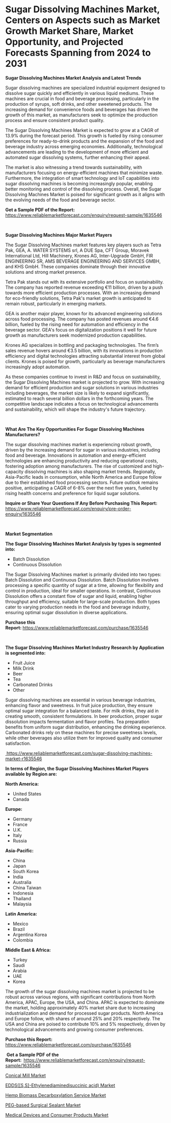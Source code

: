 <p><h1>Sugar Dissolving Machines Market, Centers on Aspects such as Market Growth Market Share, Market Opportunity, and Projected Forecasts Spanning from 2024 to 2031</h1></p><p><strong>Sugar Dissolving Machines Market Analysis and Latest Trends</strong></p>
<p><p>Sugar dissolving machines are specialized industrial equipment designed to dissolve sugar quickly and efficiently in various liquid mediums. These machines are crucial in food and beverage processing, particularly in the production of syrups, soft drinks, and other sweetened products. The increasing demand for convenience foods and beverages has driven the growth of this market, as manufacturers seek to optimize the production process and ensure consistent product quality.</p><p>The Sugar Dissolving Machines Market is expected to grow at a CAGR of 13.9% during the forecast period. This growth is fueled by rising consumer preferences for ready-to-drink products and the expansion of the food and beverage industry across emerging economies. Additionally, technological advancements are leading to the development of more efficient and automated sugar dissolving systems, further enhancing their appeal. </p><p>The market is also witnessing a trend towards sustainability, with manufacturers focusing on energy-efficient machines that minimize waste. Furthermore, the integration of smart technology and IoT capabilities into sugar dissolving machines is becoming increasingly popular, enabling better monitoring and control of the dissolving process. Overall, the Sugar Dissolving Machines Market is poised for significant growth as it aligns with the evolving needs of the food and beverage sector.</p></p>
<p><strong>Get a Sample PDF of the Report:&nbsp;</strong> <a href="https://www.reliablemarketforecast.com/enquiry/request-sample/1635546?utm_campaign=1110&utm_medium=2&utm_source=Github&utm_content=ia&utm_term=07122024&utm_id=sugar-dissolving-machines">https://www.reliablemarketforecast.com/enquiry/request-sample/1635546</a></p>
<p>&nbsp;</p>
<p><strong>Sugar Dissolving Machines Major Market Players</strong></p>
<p><p>The Sugar Dissolving Machines market features key players such as Tetra Pak, GEA, A. WATER SYSTEMS srl, A DUE Spa, CFT Group, Moravek International Ltd, Hill Machinery, Krones AG, Inter-Upgrade GmbH, FIR ENGINEERING SR, AMS BEVERAGE ENGINEERING AND SERVICES GMBH, and KHS GmbH. These companies dominate through their innovative solutions and strong market presence.</p><p>Tetra Pak stands out with its extensive portfolio and focus on sustainability. The company has reported revenue exceeding €11 billion, driven by a push towards more efficient production processes. With an increasing demand for eco-friendly solutions, Tetra Pak's market growth is anticipated to remain robust, particularly in emerging markets.</p><p>GEA is another major player, known for its advanced engineering solutions across food processing. The company has posted revenues around €4.6 billion, fueled by the rising need for automation and efficiency in the beverage sector. GEA's focus on digitalization positions it well for future growth as manufacturers seek modernized production capabilities.</p><p>Krones AG specializes in bottling and packaging technologies. The firm’s sales revenue hovers around €3.5 billion, with its innovations in production efficiency and digital technologies attracting substantial interest from global clients. Krones is poised for growth, particularly as beverage manufacturers increasingly adopt automation.</p><p>As these companies continue to invest in R&D and focus on sustainability, the Sugar Dissolving Machines market is projected to grow. With increasing demand for efficient production and sugar solutions in various industries including beverages, the market size is likely to expand significantly, estimated to reach several billion dollars in the forthcoming years. The competitive landscape indicates a focus on technological advancements and sustainability, which will shape the industry's future trajectory.</p></p>
<p>&nbsp;</p>
<p><strong>What Are The Key Opportunities For Sugar Dissolving Machines Manufacturers?</strong></p>
<p><p>The sugar dissolving machines market is experiencing robust growth, driven by the increasing demand for sugar in various industries, including food and beverage. Innovations in automation and energy-efficient technologies are enhancing productivity and reducing operational costs, fostering adoption among manufacturers. The rise of customized and high-capacity dissolving machines is also shaping market trends. Regionally, Asia-Pacific leads in consumption, while North America and Europe follow due to their established food processing sectors. Future outlook remains positive, anticipating a CAGR of 6-8% over the next five years, fueled by rising health concerns and preference for liquid sugar solutions.</p></p>
<p><strong>Inquire or Share Your Questions If Any Before Purchasing This Report:</strong> <a href="https://www.reliablemarketforecast.com/enquiry/pre-order-enquiry/1635546?utm_campaign=1110&utm_medium=2&utm_source=Github&utm_content=ia&utm_term=07122024&utm_id=sugar-dissolving-machines">https://www.reliablemarketforecast.com/enquiry/pre-order-enquiry/1635546</a></p>
<p>&nbsp;</p>
<p><strong>Market Segmentation</strong></p>
<p><strong>The Sugar Dissolving Machines Market Analysis by types is segmented into:</strong></p>
<p><ul><li>Batch Dissolution</li><li>Continuous Dissolution</li></ul></p>
<p><p>The Sugar Dissolving Machines market is primarily divided into two types: Batch Dissolution and Continuous Dissolution. Batch Dissolution involves processing a specific quantity of sugar at a time, allowing for flexibility and control in production, ideal for smaller operations. In contrast, Continuous Dissolution offers a constant flow of sugar and liquid, enabling higher throughput and efficiency, suitable for large-scale production. Both types cater to varying production needs in the food and beverage industry, ensuring optimal sugar dissolution in diverse applications.</p></p>
<p><strong>Purchase this Report:&nbsp;</strong><a href="https://www.reliablemarketforecast.com/purchase/1635546?utm_campaign=1110&utm_medium=2&utm_source=Github&utm_content=ia&utm_term=07122024&utm_id=sugar-dissolving-machines">https://www.reliablemarketforecast.com/purchase/1635546</a></p>
<p>&nbsp;</p>
<p><strong>The Sugar Dissolving Machines Market Industry Research by Application is segmented into:</strong></p>
<p><ul><li>Fruit Juice</li><li>Milk Drink</li><li>Beer</li><li>Tea</li><li>Carbonated Drinks</li><li>Other</li></ul></p>
<p><p>Sugar dissolving machines are essential in various beverage industries, enhancing flavor and sweetness. In fruit juice production, they ensure optimal sugar integration for a balanced taste. For milk drinks, they aid in creating smooth, consistent formulations. In beer production, proper sugar dissolution impacts fermentation and flavor profiles. Tea preparation benefits from uniform sugar distribution, enhancing the drinking experience. Carbonated drinks rely on these machines for precise sweetness levels, while other beverages also utilize them for improved quality and consumer satisfaction.</p></p>
<p><a href="https://www.reliablemarketforecast.com/sugar-dissolving-machines-market-r1635546?utm_campaign=1110&utm_medium=2&utm_source=Github&utm_content=ia&utm_term=07122024&utm_id=sugar-dissolving-machines">&nbsp;https://www.reliablemarketforecast.com/sugar-dissolving-machines-market-r1635546</a></p>
<p><strong>In terms of Region, the Sugar Dissolving Machines Market Players available by Region are:</strong></p>
<p>
    <p> <strong> North America: </strong>
        <ul>
            <li>United States</li>
            <li>Canada</li>
        </ul>
        </p> 
    <p> <strong> Europe: </strong>
        <ul>
            <li>Germany</li>
            <li>France</li>
            <li>U.K.</li>
            <li>Italy</li>
            <li>Russia</li>
        </ul>
        </p> 
    <p> <strong> Asia-Pacific: </strong>
        <ul>
            <li>China</li>
            <li>Japan</li>
            <li>South Korea</li>
            <li>India</li>
            <li>Australia</li>
            <li>China Taiwan</li>
            <li>Indonesia</li>
            <li>Thailand</li>
            <li>Malaysia</li>
        </ul>
        </p> 
    <p> <strong> Latin America: </strong>
        <ul>
            <li>Mexico</li>
            <li>Brazil</li>
            <li>Argentina Korea</li>
            <li>Colombia</li>
        </ul>
        </p> 
    <p> <strong> Middle East & Africa: </strong>
        <ul>
            <li>Turkey</li>
            <li>Saudi</li>
            <li>Arabia</li>
            <li>UAE</li>
            <li>Korea</li>
        </ul>
    </p>
    </p>
<p><p>The growth of the sugar dissolving machines market is projected to be robust across various regions, with significant contributions from North America, APAC, Europe, the USA, and China. APAC is expected to dominate the market, holding approximately 40% market share due to increasing industrialization and demand for processed sugar products. North America and Europe follow, with shares of around 25% and 20% respectively. The USA and China are poised to contribute 10% and 5% respectively, driven by technological advancements and growing consumer preferences.</p></p>
<p><strong>Purchase this Report: </strong><a href="https://www.reliablemarketforecast.com/purchase/1635546?utm_campaign=1110&utm_medium=2&utm_source=Github&utm_content=ia&utm_term=07122024&utm_id=sugar-dissolving-machines">https://www.reliablemarketforecast.com/purchase/1635546</a></p>
<p>&nbsp;<strong>Get a Sample PDF of the Report:&nbsp;&nbsp;</strong><a href="https://www.reliablemarketforecast.com/enquiry/request-sample/1635546?utm_campaign=1110&utm_medium=2&utm_source=Github&utm_content=ia&utm_term=07122024&utm_id=sugar-dissolving-machines">https://www.reliablemarketforecast.com/enquiry/request-sample/1635546</a></p>
<p><strong></strong></p>
<p><p><a href="https://issuu.com/reportprime-2/docs/conical-mill-market-size-2030.pptx?utm_campaign=1110&utm_medium=2&utm_source=Github&utm_content=ia&utm_term=07122024&utm_id=sugar-dissolving-machines">Conical Mill Market</a></p><p><a href="https://github.com/WillieWoodard/Market-Research-Report-List-7/blob/main/eddsss-ethylenediaminedisuccinic-acid-market.md?utm_campaign=1110&utm_medium=2&utm_source=Github&utm_content=ia&utm_term=07122024&utm_id=sugar-dissolving-machines">EDDS([S,S]-Ethylenediaminedisuccinic acid) Market</a></p><p><a href="https://www.linkedin.com/pulse/t-insight-dial-ziosf?utm_campaign=1110&utm_medium=2&utm_source=Github&utm_content=ia&utm_term=07122024&utm_id=sugar-dissolving-machines">Hemp Biomass Decarboxylation Service Market</a></p><p><a href="https://issuu.com/reportprime-2/docs/peg-based-surgical-sealant-market-size-2030.pptx?utm_campaign=1110&utm_medium=2&utm_source=Github&utm_content=ia&utm_term=07122024&utm_id=sugar-dissolving-machines">PEG-based Surgical Sealant Market</a></p><p><a href="https://www.linkedin.com/pulse/global-medical-devices-consumer-products-market-outlook-growth-oclnf?utm_campaign=1110&utm_medium=2&utm_source=Github&utm_content=ia&utm_term=07122024&utm_id=sugar-dissolving-machines">Medical Devices and Consumer Products Market</a></p></p>